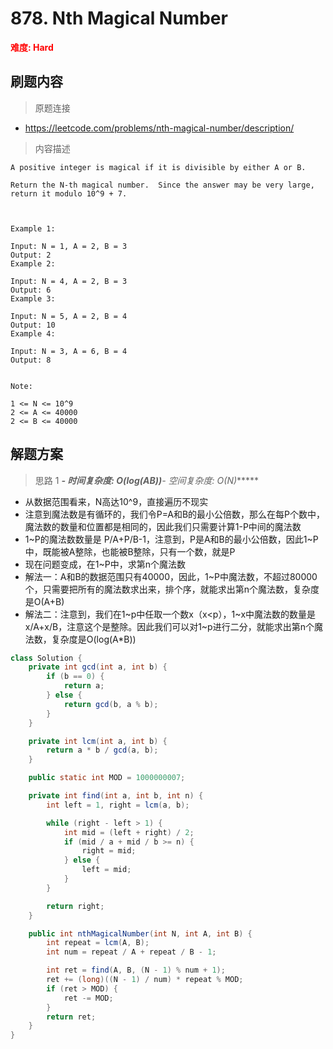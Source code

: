 # 878. Nth Magical Number

**<font color=red>难度: Hard</font>**

## 刷题内容

> 原题连接

* https://leetcode.com/problems/nth-magical-number/description/

> 内容描述

```
A positive integer is magical if it is divisible by either A or B.

Return the N-th magical number.  Since the answer may be very large, return it modulo 10^9 + 7.

 

Example 1:

Input: N = 1, A = 2, B = 3
Output: 2
Example 2:

Input: N = 4, A = 2, B = 3
Output: 6
Example 3:

Input: N = 5, A = 2, B = 4
Output: 10
Example 4:

Input: N = 3, A = 6, B = 4
Output: 8
 

Note:

1 <= N <= 10^9
2 <= A <= 40000
2 <= B <= 40000
```

## 解题方案

> 思路 1
******- 时间复杂度: O(log(A*B))******- 空间复杂度: O(N)******

* 从数据范围看来，N高达10^9，直接遍历不现实
* 注意到魔法数是有循环的，我们令P=A和B的最小公倍数，那么在每P个数中，魔法数的数量和位置都是相同的，因此我们只需要计算1-P中间的魔法数
* 1~P的魔法数数量是 P/A+P/B-1，注意到，P是A和B的最小公倍数，因此1~P中，既能被A整除，也能被B整除，只有一个数，就是P
* 现在问题变成，在1~P中，求第n个魔法数
* 解法一：A和B的数据范围只有40000，因此，1~P中魔法数，不超过80000个，只需要把所有的魔法数求出来，排个序，就能求出第n个魔法数，复杂度是O(A+B)
* 解法二：注意到，我们在1~p中任取一个数x（x<p），1~x中魔法数的数量是x/A+x/B，注意这个是整除。因此我们可以对1~p进行二分，就能求出第n个魔法数，复杂度是O(log(A*B))



```java
class Solution {
    private int gcd(int a, int b) {
        if (b == 0) {
            return a;
        } else {
            return gcd(b, a % b);
        }
    }

    private int lcm(int a, int b) {
        return a * b / gcd(a, b);
    }

    public static int MOD = 1000000007;

    private int find(int a, int b, int n) {
        int left = 1, right = lcm(a, b);

        while (right - left > 1) {
            int mid = (left + right) / 2;
            if (mid / a + mid / b >= n) {
                right = mid;
            } else {
                left = mid;
            }
        }

        return right;
    }

    public int nthMagicalNumber(int N, int A, int B) {
        int repeat = lcm(A, B);
        int num = repeat / A + repeat / B - 1;

        int ret = find(A, B, (N - 1) % num + 1);
        ret += (long)((N - 1) / num) * repeat % MOD;
        if (ret > MOD) {
            ret -= MOD;
        }
        return ret;
    }
}
```

